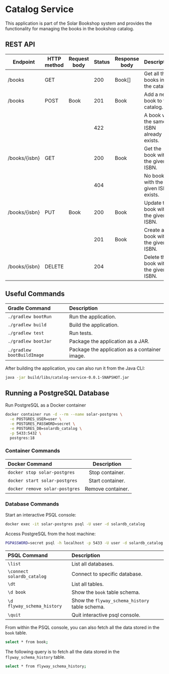 # Catalog Service

This application is part of the Solar Bookshop system and provides the functionality for managing
the books in the bookshop catalog.

## REST API

| Endpoint      | HTTP method | Request body | Status | Response body | Description                               |
|---------------|-------------|--------------|--------|---------------|-------------------------------------------|
| /books        | GET         |              | 200    | Book[]        | Get all the books in the catalog.         |
| /books        | POST        | Book         | 201    | Book          | Add a new book to the catalog.            |
|               |             |              | 422    |               | A book with the same ISBN already exists. |
| /books/{isbn} | GET         |              | 200    | Book          | Get the book with the given ISBN.         |
|               |             |              | 404    |               | No book with the given ISBN exists.       |
| /books/{isbn} | PUT         | Book         | 200    | Book          | Update the book with the given ISBN.      |
|               |             |              | 201    | Book          | Create a book with the given ISBN.        |
| /books/{isbn} | DELETE      |              | 204    |               | Delete the book with the given ISBN.      |

## Useful Commands

| Gradle Command             | Description                                   |
|:---------------------------|:----------------------------------------------|
| `./gradlew bootRun`        | Run the application.                          |
| `./gradlew build`          | Build the application.                        |
| `./gradlew test`           | Run tests.                                    |
| `./gradlew bootJar`        | Package the application as a JAR.             |
| `./gradlew bootBuildImage` | Package the application as a container image. |

After building the application, you can also run it from the Java CLI:

```bash
java -jar build/libs/catalog-service-0.0.1-SNAPSHOT.jar
```

## Running a PostgreSQL Database

Run PostgreSQL as a Docker container

```bash
docker container run -d --rm --name solar-postgres \
  -e POSTGRES_USER=user \
  -e POSTGRES_PASSWORD=secret \
  -e POSTGRES_DB=solardb_catalog \
  -p 5433:5432 \
  postgres:18
```

### Container Commands

| Docker Command                 |    Description    |
|:-------------------------------|:-----------------:|
| `docker stop solar-postgres`   |  Stop container.  |
| `docker start solar-postgres`  | Start container.  |
| `docker remove solar-postgres` | Remove container. |

### Database Commands

Start an interactive PSQL console:

```bash
docker exec -it solar-postgres psql -U user -d solardb_catalog
```

Access PostgreSQL from the host machine:

```bash
PGPASSWORD=secret psql -h localhost -p 5433 -U user -d solardb_catalog
```

| PSQL Command	              | Description                                    |
|:---------------------------|:-----------------------------------------------|
| `\list`                    | List all databases.                            |
| `\connect solardb_catalog` | Connect to specific database.                  |
| `\dt`                      | List all tables.                               |
| `\d book`                  | Show the `book` table schema.                  |
| `\d flyway_schema_history` | Show the `flyway_schema_history` table schema. |
| `\quit`                    | Quit interactive psql console.                 |

From within the PSQL console, you can also fetch all the data stored in the `book` table.

```bash
select * from book;
```

The following query is to fetch all the data stored in the `flyway_schema_history` table.

```bash
select * from flyway_schema_history;
```